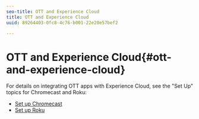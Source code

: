 ```yaml
---
seo-title: OTT and Experience Cloud
title: OTT and Experience Cloud
uuid: 89264403-0fc8-4c76-b001-22e20e57bef2

---
```


# OTT and Experience Cloud{#ott-and-experience-cloud}

For details on integrating OTT apps with Experience Cloud, see the "Set Up" topics for Chromecast and Roku:

* [Set up Chromecast](../../sdk-implement/setup/set-up-chromecast.md)
* [Set up Roku](../../sdk-implement/setup/set-up-roku.md)


